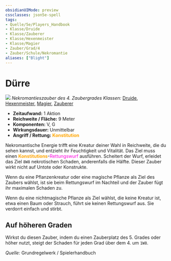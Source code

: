 ```yaml
---
obsidianUIMode: preview
cssclasses: json5e-spell
tags:
- Quelle/5e/Players_Handbook
- Klasse/Druide
- Klasse/Zauberer
- Klasse/Hexenmeister
- Klasse/Magier
- Zauber/Grad/4
- Zauber/Schule/Nekromantie
aliases: ["Blight"]
---
```

# Dürre
![](../../../99%20-%20Setup/Files/Bildersammlung/Symbolik/Nekromantiezauber.webp#token)
*Nekromantieszauber des 4. Zaubergrades*
*Klassen:* [Druide](05%20-%20Wikipedia/Kompendium/Charakteroptionen/Klassen/Druide.md), [Hexenmeister](../Charakteroptionen/Klassen/Hexenmeister.md), [Magier](../Charakteroptionen/Klassen/Magier.md), [Zauberer](../Charakteroptionen/Klassen/Zauberer.md)

- **Zeitaufwand:** 1 Aktion
- **Reichweite / Fläche:** 9 Meter
- **Komponenten:** V, G
- **Wirkungsdauer:** Unmittelbar
- **Angriff / Rettung:** <font color="orange">**Konstitution**</font> 

Nekromantische Energie trifft eine Kreatur deiner Wahl in Reichweite, die du sehen kannst, und entzieht ihr Feuchtigkeit und Vitalität. Das Ziel muss einen <font color="orange">**Konstitutions**</font>-<font color="#FF00E0">Rettungswurf</font>  ausführen. Scheitert der Wurf, erleidet das Ziel `8W8` nekrotischen Schaden, anderenfalls die Hälfte. Dieser Zauber wirkt nicht auf Untote oder Konstrukte.

Wenn du eine Pflanzenkreatur oder eine magische Pflanze als Ziel des Zaubers wählst, ist sie beim Rettungswurf im Nachteil und der Zauber fügt ihr maximalen Schaden zu.

Wenn du eine nichtmagische Pflanze als Ziel wählst, die keine Kreatur ist, etwa einen Baum oder Strauch, führt sie keinen Rettungswurf aus. Sie verdorrt einfach und stirbt.

## Auf höheren Graden

Wirkst du diesen Zauber, indem du einen Zauberplatz des 5. Grades oder höher nutzt, steigt der Schaden für jeden Grad über dem 4. um `1W8`.

 *Quelle:* Grundregelwerk / Spielerhandbuch